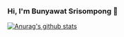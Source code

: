 ### Hi, I'm Bunyawat Srisompong 👋

[![Anurag's github stats](https://github-readme-stats.vercel.app/api?username=bsrisompong)](https://github.com/anuraghazra/github-readme-stats)

<!--
**bsrisompong/bsrisompong** is a ✨ _special_ ✨ repository because its `README.md` (this file) appears on your GitHub profile.

Here are some ideas to get you started:

- 🔭 I’m currently working on ...
- 🌱 I’m currently learning ...
- 👯 I’m looking to collaborate on ...
- 🤔 I’m looking for help with ...
- 💬 Ask me about ...
- 📫 How to reach me: ...
- 😄 Pronouns: ...
- ⚡ Fun fact: ...
-->

